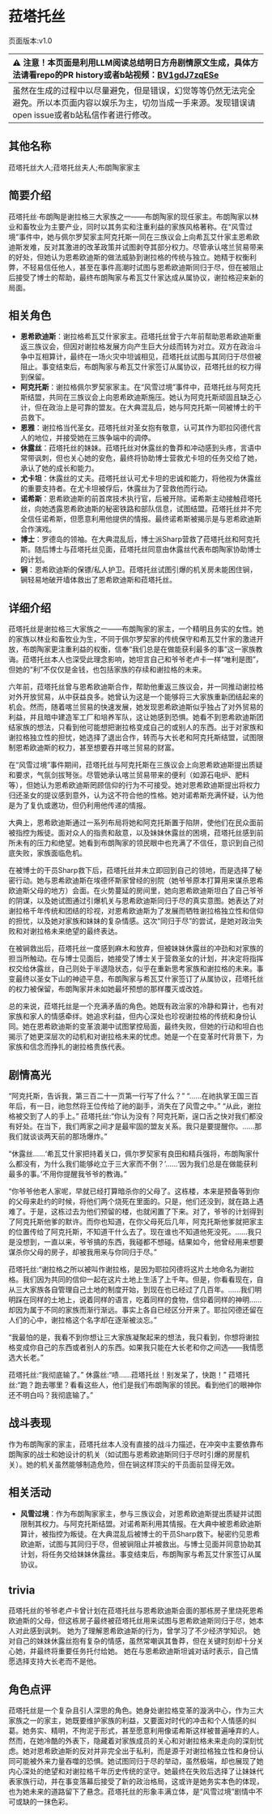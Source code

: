 # 菈塔托丝
页面版本:v1.0
 

| :warning: 注意！本页面是利用LLM阅读总结明日方舟剧情原文生成，具体方法请看repo的PR history或者b站视频：[BV1gdJ7zqESe](https://www.bilibili.com/video/BV1gdJ7zqESe/)         |
|:----------------------------|
| 虽然在生成的过程中以尽量避免，但是错误，幻觉等等仍然无法完全避免。所以本页面内容以娱乐为主，切勿当成一手来源。发现错误请open issue或者b站私信作者进行修改。|



## 其他名称
菈塔托丝大人;菈塔托丝夫人;布朗陶家家主
## 简要介绍
菈塔托丝·布朗陶是谢拉格三大家族之一——布朗陶家的现任家主。布朗陶家以林业和畜牧业为主要产业，同时以其务实和注重利益的家族风格著称。在“风雪过境”事件中，她与佩尔罗契家主阿克托斯一同在三族议会上向希瓦艾什家主恩希欧迪斯发难，反对其激进的改革政策并试图剥夺其部分权力。尽管承认喀兰贸易带来的好处，但她认为恩希欧迪斯的做法威胁到谢拉格的传统与独立。她精于权衡利弊，不轻易信任他人，甚至在事件高潮时试图与恩希欧迪斯同归于尽，但在被阻止后接受了博士的帮助，最终布朗陶家与希瓦艾什家达成从属协议，谢拉格迎来新的局面。
## 相关角色
-   **恩希欧迪斯**：谢拉格希瓦艾什家家主。菈塔托丝曾于六年前帮助恩希欧迪斯重返三族议会，但因对谢拉格发展方向产生巨大分歧而转为对立。双方在政治斗争中互相算计，最终在一场火灾中坦诚相见，菈塔托丝试图与其同归于尽但被阻止。事变结束后，布朗陶家与希瓦艾什家签订从属协议，菈塔托丝的权力得到保留。
-   **阿克托斯**：谢拉格佩尔罗契家家主。在“风雪过境”事件中，菈塔托丝与阿克托斯结盟，共同在三族议会上向恩希欧迪斯施压。她认为阿克托斯顽固且缺乏心计，但在政治上是可靠的盟友。在大典混乱后，她与阿克托斯一同被博士的干员救下。
-   **恩雅**：谢拉格当代圣女。菈塔托丝对圣女抱有敬意，认可其作为耶拉冈德代言人的地位，并接受她在三族争端中的调停。
-   **休露丝**：菈塔托丝的妹妹。菈塔托丝对休露丝的鲁莽和冲动感到头疼，言语中常带讽刺，但也关心她的安危，最终将协助博士营救尤卡坦的任务交给了她，承认了她的成长和能力。
-   **尤卡坦**：休露丝的丈夫。菈塔托丝认可尤卡坦的忠诚和能力，将他视为休露丝的重要支持者。在尤卡坦被俘后，休露丝为了营救他而行动。
-   **诺希斯**：恩希欧迪斯的前首席技术执行官，后被开除。诺希斯主动接触菈塔托丝，向她透露恩希欧迪斯的秘密铁路和部队信息，试图结盟。菈塔托丝并不完全信任诺希斯，但愿意利用他提供的情报。最终诺希斯被揭示是与恩希欧迪斯合作演戏。
-   **博士**：罗德岛的领袖。在大典混乱后，博士派Sharp营救了菈塔托丝和阿克托斯。随后博士与菈塔托丝见面，菈塔托丝同意由休露丝代表布朗陶家协助博士的计划。
-   **锏**：恩希欧迪斯的保镖/私人护卫。菈塔托丝试图引爆的机关房未能困住锏，锏轻易地破开墙体救出了恩希欧迪斯和菈塔托丝。
## 详细介绍
菈塔托丝是谢拉格三大家族之一——布朗陶家的家主，一个精明且务实的女性。她的家族以林业和畜牧业为生，不同于佩尔罗契家的传统保守和希瓦艾什家的激进开放，布朗陶家更注重利益的权衡，信奉“我们总是在做能获利最多的事”这一家族教诲。菈塔托丝本人也深受此理念影响，她坦言自己和爷爷老卢卡一样“唯利是图”，但她的“利”不仅仅是金钱，也包括家族的存续和谢拉格的未来。

六年前，菈塔托丝曾与恩希欧迪斯合作，帮助他重返三族议会，并一同推动谢拉格对外开放贸易，从中获益良多。她曾认为这是一个能够将三大家族重新团结起来的机会。然而，随着喀兰贸易的快速发展，她发现恩希欧迪斯似乎独占了对外贸易的利益，并且暗中建造军工厂和培养军队，这让她感到恐惧。她看不到恩希欧迪斯团结家族的想法，只看到他可能想把谢拉格变成自己的或别人的东西。出于对家族和谢拉格独立性的担忧，她选择了退出合作，转而与大长老和阿克托斯结盟，试图限制恩希欧迪斯的权力，甚至想要吞并喀兰贸易的财富。

在“风雪过境”事件期间，菈塔托丝与阿克托斯在三族议会上向恩希欧迪斯提出质疑和要求，气氛剑拔弩张。尽管她承认喀兰贸易带来的便利（如源石电炉、肥料等），但她认为恩希欧迪斯罔顾信仰的行为不可接受。她对恩希欧迪斯提出将权力归还圣女的提议感到意外，认为这不符合他的性格。她对诺希斯充满怀疑，认为他是为了复仇或邀功，但仍利用他传递的情报。

大典上，恩希欧迪斯通过一系列布局将她和阿克托斯置于陷阱，使他们在民众面前被指控为叛徒。面对众人的指责和敌意，以及妹妹休露丝的困境，菈塔托丝感到前所未有的压力和绝望。她看到布朗陶家的领民眼中也充满了不信任，意识到自己彻底失败，家族面临危机。

在被博士的干员Sharp救下后，菈塔托丝并未立即回到自己的领地，而是选择了秘密行动。她与恩希欧迪斯在埃德怀斯家曾经的别院（她爷爷原本打算用来谋杀恩希欧迪斯父母的地方）会面。在火势蔓延的房间里，她向恩希欧迪斯坦白了自己爷爷的阴谋，以及她试图通过引爆机关与恩希欧迪斯同归于尽的真实意图。她表达了对谢拉格千年传统和团结的珍视，对恩希欧迪斯为了发展而牺牲谢拉格独立性和信仰的担忧，以及她对家族和妹妹的复杂情感。这次“同归于尽”的尝试，是她对政治失败和对谢拉格未来绝望的最终表达。

在被锏救出后，菈塔托丝一度感到麻木和放弃，但被妹妹休露丝的冲劲和对家族的担当所触动。在与博士见面后，她接受了博士关于营救圣女的计划，并决定将指挥权交给休露丝，自己则处于半退隐状态，似乎在重新思考家族和谢拉格的未来。事变最终以圣女下山的神迹平息，布朗陶家与希瓦艾什家签订了从属协议，菈塔托丝的权力被保留，布朗陶家并未如她最坏预想的那样覆灭或改姓。

总的来说，菈塔托丝是一个充满矛盾的角色。她既有政治家的冷静和算计，也有对家族和家人的情感牵绊。她追求利益，但内心深处也珍视谢拉格的传统和身份认同。她在恩希欧迪斯的变革浪潮中试图掌控局面，最终失败，但她的行动和坦白也揭示了她更深层次的动机和对谢拉格未来的忧虑。她是一个在变革时代背景下，为家族和信念而挣扎的谢拉格贵族代表。
## 剧情高光
“阿克托斯，告诉我，第三百二十一页第一行写了什么？”
“......在祂执掌王国三百年后，有一日，祂忽然将王位传给了祂的副手，消失在了风雪之中。”
“从此，谢拉格被交到了人的手上。”
菈塔托丝:“你认为没有？阿克托斯，逞口舌之快对我们都没有好处。在当下，我们两家之间才是最牢固的盟友关系。我只是要提醒你。......那我们就谈谈两天前的那场爆炸。”

“休露丝......‘希瓦艾什家把持着关口，佩尔罗契家有良田和精兵强将，布朗陶家什么都没有，为什么我们能够屹立于三大家而不倒？’......‘因为我们总是在做能获利最多的事。’不用你提醒我爷爷的教诲。”

“你爷爷他老人家呢，早就已经打算暗杀你的父母了。这栋楼，本来是预备等到你的父母来赴约的时候，将他们两个烧死在里面的。只是，他们还没到，就在路上遇难了。于是，这栋过去为他们预留的楼，也就闲置了下来。对了，爷爷的计划得到了阿克托斯他爹的默许。而你也知道，在你父母死后几年，阿克托斯他爹就把家主的位置传给了阿克托斯，不知道干什么去了。现在谁也不知道他死没死。......我只是没想到，一直以来，爷爷搞的东西，我碰都不想碰。结果如今，他曾经用来想要谋杀你父母的房子，却被我用来与你同归于尽。”

菈塔托丝:“谢拉格之所以被叫作谢拉格，是因为耶拉冈德将这片土地命名为谢拉格。我们因为共同的信仰一起在这片土地上生活了上千年。但是，你看看现在，自从三大家族各自管理自己土地的制度开始，到现在也已经过了几百年。......我们明明踩在同样的土地上，说着同样的语言，吃着同样的食物，信仰着同样的神明......却因为属于不同的家族而渐行渐远。事实上各自已经区分开来了。耶拉冈德还留在人们的心中，谢拉格这个名字却在逐渐被淡忘。”

“我最怕的是，我看不到你想让三大家族凝聚起来的想法，我只看到，你想将谢拉格变成你自己的东西或者别人的东西。如果我只能在大长老和你之间选——我情愿选大长老。”

菈塔托丝:“我彻底输了。”
休露丝:“啧......菈塔托丝！别发呆了，快跑！”
菈塔托丝:“跑？跑去哪里？看看这些人，他们是我们布朗陶家的领民。看到他们的眼神你还不明白吗？我彻底输了。”
## 战斗表现
作为布朗陶家的家主，菈塔托丝本人没有直接的战斗力描述，在冲突中主要依靠布朗陶家的战士和她设计的机关（如试图与恩希欧迪斯同归于尽时引爆的房屋机关）。她的机关虽然能够制造危险，但在锏这样顶尖的干员面前显得无效。
## 相关活动
-   **风雪过境**：作为布朗陶家家主，参与三族议会，对恩希欧迪斯提出质疑并试图限制其权力。与阿克托斯结盟。对诺希斯利用其情报。在大典中被恩希欧迪斯算计，被指控为叛徒。在大典混乱后被博士的干员Sharp救下。秘密约见恩希欧迪斯，试图与其同归于尽，但被锏阻止并被救出。与博士见面并同意协助其计划，将任务交给妹妹休露丝。事变结束后，布朗陶家与希瓦艾什家签订从属协议。
## trivia
菈塔托丝的爷爷老卢卡曾计划在菈塔托丝与恩希欧迪斯会面的那栋房子里烧死恩希欧迪斯的父母，但这栋房子最终被菈塔托丝用来试图与恩希欧迪斯同归于尽，她本人对此感到讽刺。
她为了理解恩希欧迪斯的行为，曾学习了不少经济学知识。
她对自己的妹妹休露丝抱有复杂的情感，虽然常嘲讽其鲁莽，但在关键时刻却十分关心她，并最终将重要任务托付给她。
她在与恩希欧迪斯坦诚对话时表示，自己情愿选择支持大长老而不是他。
## 角色点评
菈塔托丝是一个复杂且引人深思的角色。她身处谢拉格变革的漩涡中心，作为三大家族之一的家主，她既要维护家族的利益，又要面对时代的冲击和个人情感的纠葛。她务实、精明，不拘泥于形式，甚至愿意利用像诺希斯这样被普遍唾弃的人。然而，在她冷酷的外表下，隐藏着对家族成员的关心和对谢拉格未来走向的深刻忧虑。她对恩希欧迪斯的反对并非完全出于私利，而是源于对谢拉格独立性和身份认同可能被外来力量吞噬的恐惧。她试图同归于尽的举动，虽然极端，却也展现了她内心深处的绝望和对谢拉格千年历史传统的坚守。她最终在失败后选择了让妹妹代表家族行动，并在事变落幕后接受了新的政治格局，这或许是她务实本色的体现，也为她未来的道路留下了悬念。菈塔托丝的形象丰满立体，是“风雪过境”剧情中不可或缺的一抹色彩。